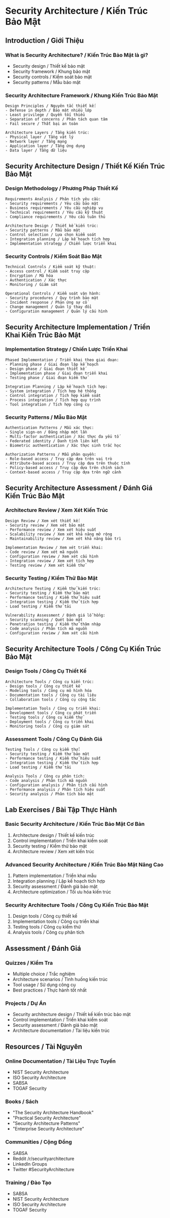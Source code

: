 # Security Architecture / Kiến Trúc Bảo Mật

## Introduction / Giới Thiệu

### What is Security Architecture? / Kiến Trúc Bảo Mật là gì?
- Security design / Thiết kế bảo mật
- Security framework / Khung bảo mật
- Security controls / Kiểm soát bảo mật
- Security patterns / Mẫu bảo mật

### Security Architecture Framework / Khung Kiến Trúc Bảo Mật
```
Design Principles / Nguyên tắc thiết kế:
- Defense in depth / Bảo mật nhiều lớp
- Least privilege / Quyền tối thiểu
- Separation of concerns / Phân tách quan tâm
- Fail secure / Thất bại an toàn

Architecture Layers / Tầng kiến trúc:
- Physical layer / Tầng vật lý
- Network layer / Tầng mạng
- Application layer / Tầng ứng dụng
- Data layer / Tầng dữ liệu
```

## Security Architecture Design / Thiết Kế Kiến Trúc Bảo Mật

### Design Methodology / Phương Pháp Thiết Kế
```
Requirements Analysis / Phân tích yêu cầu:
- Security requirements / Yêu cầu bảo mật
- Business requirements / Yêu cầu nghiệp vụ
- Technical requirements / Yêu cầu kỹ thuật
- Compliance requirements / Yêu cầu tuân thủ

Architecture Design / Thiết kế kiến trúc:
- Security patterns / Mẫu bảo mật
- Control selection / Lựa chọn kiểm soát
- Integration planning / Lập kế hoạch tích hợp
- Implementation strategy / Chiến lược triển khai
```

### Security Controls / Kiểm Soát Bảo Mật
```
Technical Controls / Kiểm soát kỹ thuật:
- Access control / Kiểm soát truy cập
- Encryption / Mã hóa
- Authentication / Xác thực
- Monitoring / Giám sát

Operational Controls / Kiểm soát vận hành:
- Security procedures / Quy trình bảo mật
- Incident response / Phản ứng sự cố
- Change management / Quản lý thay đổi
- Configuration management / Quản lý cấu hình
```

## Security Architecture Implementation / Triển Khai Kiến Trúc Bảo Mật

### Implementation Strategy / Chiến Lược Triển Khai
```
Phased Implementation / Triển khai theo giai đoạn:
- Planning phase / Giai đoạn lập kế hoạch
- Design phase / Giai đoạn thiết kế
- Implementation phase / Giai đoạn triển khai
- Testing phase / Giai đoạn kiểm thử

Integration Planning / Lập kế hoạch tích hợp:
- System integration / Tích hợp hệ thống
- Control integration / Tích hợp kiểm soát
- Process integration / Tích hợp quy trình
- Tool integration / Tích hợp công cụ
```

### Security Patterns / Mẫu Bảo Mật
```
Authentication Patterns / Mẫu xác thực:
- Single sign-on / Đăng nhập một lần
- Multi-factor authentication / Xác thực đa yếu tố
- Federated identity / Danh tính liên kết
- Biometric authentication / Xác thực sinh trắc học

Authorization Patterns / Mẫu phân quyền:
- Role-based access / Truy cập dựa trên vai trò
- Attribute-based access / Truy cập dựa trên thuộc tính
- Policy-based access / Truy cập dựa trên chính sách
- Context-based access / Truy cập dựa trên ngữ cảnh
```

## Security Architecture Assessment / Đánh Giá Kiến Trúc Bảo Mật

### Architecture Review / Xem Xét Kiến Trúc
```
Design Review / Xem xét thiết kế:
- Security review / Xem xét bảo mật
- Performance review / Xem xét hiệu suất
- Scalability review / Xem xét khả năng mở rộng
- Maintainability review / Xem xét khả năng bảo trì

Implementation Review / Xem xét triển khai:
- Code review / Xem xét mã nguồn
- Configuration review / Xem xét cấu hình
- Integration review / Xem xét tích hợp
- Testing review / Xem xét kiểm thử
```

### Security Testing / Kiểm Thử Bảo Mật
```
Architecture Testing / Kiểm thử kiến trúc:
- Security testing / Kiểm thử bảo mật
- Performance testing / Kiểm thử hiệu suất
- Integration testing / Kiểm thử tích hợp
- Load testing / Kiểm thử tải

Vulnerability Assessment / Đánh giá lỗ hổng:
- Security scanning / Quét bảo mật
- Penetration testing / Kiểm thử thâm nhập
- Code analysis / Phân tích mã nguồn
- Configuration review / Xem xét cấu hình
```

## Security Architecture Tools / Công Cụ Kiến Trúc Bảo Mật

### Design Tools / Công Cụ Thiết Kế
```
Architecture Tools / Công cụ kiến trúc:
- Design tools / Công cụ thiết kế
- Modeling tools / Công cụ mô hình hóa
- Documentation tools / Công cụ tài liệu
- Collaboration tools / Công cụ cộng tác

Implementation Tools / Công cụ triển khai:
- Development tools / Công cụ phát triển
- Testing tools / Công cụ kiểm thử
- Deployment tools / Công cụ triển khai
- Monitoring tools / Công cụ giám sát
```

### Assessment Tools / Công Cụ Đánh Giá
```
Testing Tools / Công cụ kiểm thử:
- Security testing / Kiểm thử bảo mật
- Performance testing / Kiểm thử hiệu suất
- Integration testing / Kiểm thử tích hợp
- Load testing / Kiểm thử tải

Analysis Tools / Công cụ phân tích:
- Code analysis / Phân tích mã nguồn
- Configuration analysis / Phân tích cấu hình
- Performance analysis / Phân tích hiệu suất
- Security analysis / Phân tích bảo mật
```

## Lab Exercises / Bài Tập Thực Hành

### Basic Security Architecture / Kiến Trúc Bảo Mật Cơ Bản
1. Architecture design / Thiết kế kiến trúc
2. Control implementation / Triển khai kiểm soát
3. Security testing / Kiểm thử bảo mật
4. Architecture review / Xem xét kiến trúc

### Advanced Security Architecture / Kiến Trúc Bảo Mật Nâng Cao
1. Pattern implementation / Triển khai mẫu
2. Integration planning / Lập kế hoạch tích hợp
3. Security assessment / Đánh giá bảo mật
4. Architecture optimization / Tối ưu hóa kiến trúc

### Security Architecture Tools / Công Cụ Kiến Trúc Bảo Mật
1. Design tools / Công cụ thiết kế
2. Implementation tools / Công cụ triển khai
3. Testing tools / Công cụ kiểm thử
4. Analysis tools / Công cụ phân tích

## Assessment / Đánh Giá

### Quizzes / Kiểm Tra
- Multiple choice / Trắc nghiệm
- Architecture scenarios / Tình huống kiến trúc
- Tool usage / Sử dụng công cụ
- Best practices / Thực hành tốt nhất

### Projects / Dự Án
- Security architecture design / Thiết kế kiến trúc bảo mật
- Control implementation / Triển khai kiểm soát
- Security assessment / Đánh giá bảo mật
- Architecture documentation / Tài liệu kiến trúc

## Resources / Tài Nguyên

### Online Documentation / Tài Liệu Trực Tuyến
- NIST Security Architecture
- ISO Security Architecture
- SABSA
- TOGAF Security

### Books / Sách
- "The Security Architecture Handbook"
- "Practical Security Architecture"
- "Security Architecture Patterns"
- "Enterprise Security Architecture"

### Communities / Cộng Đồng
- SABSA
- Reddit /r/securityarchitecture
- LinkedIn Groups
- Twitter #SecurityArchitecture

### Training / Đào Tạo
- SABSA
- NIST Security Architecture
- ISO Security Architecture
- TOGAF Security 
